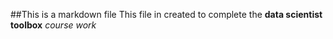 ##This is a markdown file
This file in created to complete the **data scientist toolbox** _course work_